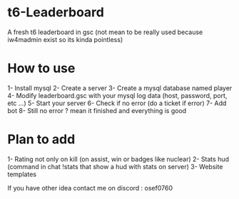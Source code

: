 # t6-Leaderboard
A fresh t6 leaderboard in gsc (not mean to be really used because iw4madmin exist so its kinda pointless)

# How to use
1- Install mysql
2- Create a server
3- Create a mysql database named player
4- Modify leaderboard.gsc with your mysql log data (host, password, port, etc ...)
5- Start your server
6- Check if no error (do a ticket if error)
7- Add bot 
8- Still no error ? mean it finished and everything is good

# Plan to add
1- Rating not only on kill (on assist, win or badges like nuclear)
2- Stats hud (command in chat !stats that show a hud with stats on server)
3- Website templates

If you have other idea contact me on discord : osef0760
